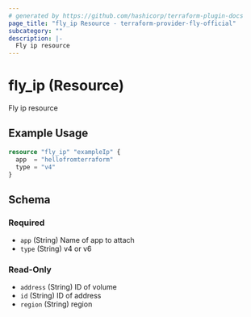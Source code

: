 ```yaml
---
# generated by https://github.com/hashicorp/terraform-plugin-docs
page_title: "fly_ip Resource - terraform-provider-fly-official"
subcategory: ""
description: |-
  Fly ip resource
---
```


# fly_ip (Resource)

Fly ip resource

## Example Usage

```terraform
resource "fly_ip" "exampleIp" {
  app  = "hellofromterraform"
  type = "v4"
}
```

<!-- schema generated by tfplugindocs -->
## Schema

### Required

- `app` (String) Name of app to attach
- `type` (String) v4 or v6

### Read-Only

- `address` (String) ID of volume
- `id` (String) ID of address
- `region` (String) region


